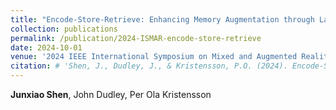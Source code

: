 ```yaml
---
title: "Encode-Store-Retrieve: Enhancing Memory Augmentation through Language-Encoded Egocentric Perception"
collection: publications
permalink: /publication/2024-ISMAR-encode-store-retrieve
date: 2024-10-01
venue: '2024 IEEE International Symposium on Mixed and Augmented Reality (ISMAR)'
citation: # 'Shen, J., Dudley, J., & Kristensson, P.O. (2024). Encode-Store-Retrieve: Enhancing Memory Augmentation through Language-Encoded Egocentric Perception. In 2024 IEEE International Symposium on Mixed and Augmented Reality.'
---
```

**Junxiao Shen**, John Dudley, Per Ola Kristensson
